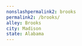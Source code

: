 ```yaml
---
﻿nonslashpermalink2: brooks
permalink2: /brooks/
alley: Brooks
city: Madison
state: Alabama
---
```


